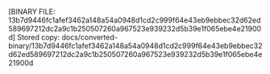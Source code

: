 [BINARY FILE: 13b7d9446fc1afef3462a148a54a0948d1cd2c999f64e43eb9ebbec32d62ed589697212dc2a9c1b250507260a967523e939232d5b39e1f065ebe4e21900d]
Stored copy: docs/converted-binary/13b7d9446fc1afef3462a148a54a0948d1cd2c999f64e43eb9ebbec32d62ed589697212dc2a9c1b250507260a967523e939232d5b39e1f065ebe4e21900d
